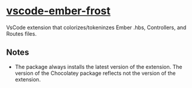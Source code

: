 # [vscode-ember-frost](https://chocolatey.org/packages/vscode-ember-frost)

VsCode extension that colorizes/tokeninzes Ember .hbs, Controllers, and Routes files.

## Notes

* The package always installs the latest version of the extension.
  The version of the Chocolatey package reflects not the version of the extension.
